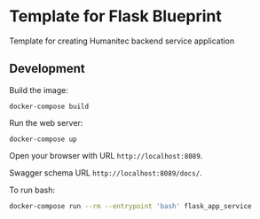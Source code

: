 # Template for Flask Blueprint

Template for creating Humanitec backend service application

## Development

Build the image:

```
docker-compose build
```

Run the web server:

```
docker-compose up
```

Open your browser with URL `http://localhost:8089`.

Swagger schema URL `http://localhost:8089/docs/`.

To run bash:

```bash
docker-compose run --rm --entrypoint 'bash' flask_app_service
```
